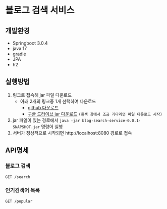 # 블로그 검색 서비스
## 개발환경
- Springboot 3.0.4
- java 17
- gradle
- JPA
- h2

## 실행방법
1. 링크로 접속해 jar 파일 다운로드
    - 아래 2개의 링크중 1개 선택하여 다운로드
      - [github 다운로드](https://github.com/w-beom/blog-search-service/blob/master/blog-search-service-0.0.1-SNAPSHOT.jar)
      - [구글 드라이브 jar 다운로드](https://drive.google.com/file/d/1oK5qt_DV6Afegw6IXQsTjtCQSEfVK1yS/view?usp=sharing) `(흰색 창에서 조금 기다리면 파일 다운로드 시작)`
2. jar 파일이 있는 경로에서 `java -jar blog-search-service-0.0.1-SNAPSHOT.jar` 명령어 실행
3. 서버가 정상적으로 시작되면 http://localhost:8080 경로로 접속 

## API명세
### 블로그 검색
`GET /search`
### 인기검색어 목록
`GET /popular`
